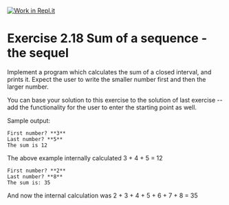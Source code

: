 [![Work in Repl.it](https://classroom.github.com/assets/work-in-replit-14baed9a392b3a25080506f3b7b6d57f295ec2978f6f33ec97e36a161684cbe9.svg)](https://classroom.github.com/online_ide?assignment_repo_id=5867716&assignment_repo_type=AssignmentRepo)
# Exercise 2.18 Sum of a sequence - the sequel

Implement a program which calculates the sum of a closed interval, and prints it. Expect the user to write the smaller number first and then the larger number.

You can base your solution to this exercise to the solution of last exercise -- add the functionality for the user to enter the starting point as well.

Sample output:

```plaintext
First number? **3**
Last number? **5**
The sum is 12
```

The above example internally calculated  3 + 4 + 5 = 12

```plaintext
First number? **2**
Last number? **8**
The sum is: 35
```

And now the internal calculation was 2 + 3 + 4 + 5 + 6 + 7 + 8 = 35
